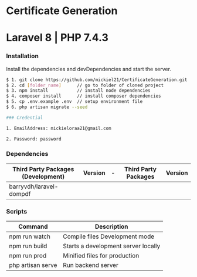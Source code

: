 # Certificate Generation

# Laravel 8 | PHP 7.4.3

### Installation

Install the dependencies and devDependencies and start the server.

```sh
$ 1. git clone https://github.com/mickiel21/CertificateGeneration.git
$ 2. cd [folder_name]      // go to folder of cloned project
$ 3. npm install           // install node dependencies
$ 4. composer install      // install composer dependencies
$ 5. cp .env.example .env  // setup environment file
$ 6. php artisan migrate --seed
```
```sh
### Credential

1. EmailAddress: mickieloraa21@gmail.com

2. Password: password

```

### Dependencies

| Third Party Packages (Development) | Version  | -   | Third Party Packages | Version |
| ---------------------------------- | -------- | --- | -------------------- | ------- |
| barryvdh/laravel-dompdf                        

### Scripts

| Command           | Description                         |
| ----------------- | ----------------------------------- |
| npm run watch     | Compile files Development mode      |
| npm run build     | Starts a development server locally |
| npm run prod      | Minified files for production       |
| php artisan serve | Run backend server                  |
